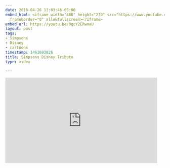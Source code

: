 ```yaml
---
date: 2016-04-26 13:03:46-05:00
embed_html: <iframe width="480" height="270" src="https://www.youtube.com/embed/9qcY2ERwmaU?feature=oembed"
  frameborder="0" allowfullscreen></iframe>
embed_url: https://youtu.be/9qcY2ERwmaU
layout: post
tags:
- Simpsons
- Disney
- cartoons
timestamp: 1461693826
title: Simpsons Disney Tribute
type: video

---
```

<iframe width="480" height="270" src="https://www.youtube.com/embed/9qcY2ERwmaU?feature=oembed" frameborder="0" allowfullscreen></iframe>


